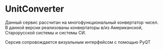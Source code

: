 # UnitConverter

Данный сервис рассчитан на многофункциональный конвертатор чисел. В данной версии реализованы конвертаторы в/из Американской, Старорусской системы и системы СИ.

Серсив сопровождается визуальным интерфейсом с помощью PyQT
